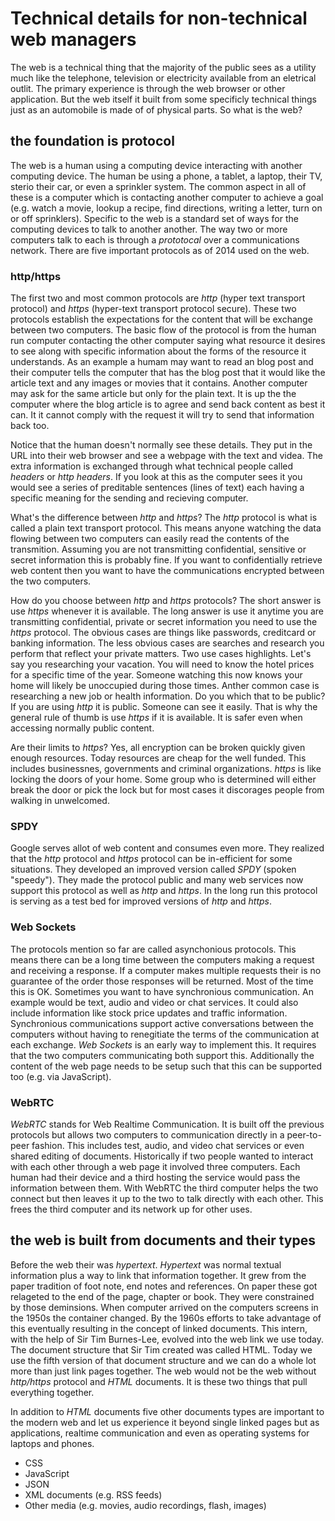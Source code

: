 
# Technical details for non-technical web managers


The web is a technical thing that the majority of the public sees as a utility much like the telephone, television or electricity available from an eletrical outlit. The primary experience is through the web browser or other application.  But the web itself it built from some specificly technical things just as an automobile is made of of physical parts. So what is the web?

## the foundation is protocol

The web is a human using a computing device interacting with another computing device.  The human be using a phone, a tablet, a laptop, their TV, sterio their car, or even a sprinkler system. The common aspect in all of these is a computer which is contacting another computer to achieve a goal (e.g. watch a movie, lookup a recipe, find directions, writing a letter, turn on or off sprinklers).  Specific to the web is a standard set of ways for the computing devices to talk to another another.  The way two or more computers talk to each is through a _prototocal_ over a communications network. There are five important protocols as of 2014 used on the web.

### http/https

The first two and most common protocols are _http_ (hyper text transport protocol) and _https_ (hyper-text transport protocol secure).  These two protocols establish the expectations for the content that will be exchange between two computers.  The basic flow of the protocol is from the human run computer contacting the other computer saying what resource it desires to see along with specific information about the forms of the resource it understands.  As an example a humam may want to read an blog post and their computer tells the computer that has the blog post that it would like the article text and any images or movies that it contains.  Another computer may ask for the same article but only for the plain text. It is up the the computer where the blog article is to agree and send back content as best it can.  It it cannot comply with the request it will try to send that information back too.

Notice that the human doesn't normally see these details. They put in the URL into their web browser and see a webpage with the text and videa.  The extra information is exchanged through what technical people called _headers_ or _http headers_. If you look at this as the computer sees it you would see a series of preditable sentences (lines of text) each having a specific meaning for the sending and recieving computer.

What's the difference between _http_ and _https_? The _http_ protocol is what is called a plain text transport protocol. This means anyone watching the data flowing between two computers can easily read the contents of the transmition.  Assuming you are not transmitting confidential, sensitive or secret information this is probably fine.  If you want to confidentially retrieve web content then you want to have the communications encrypted between the two computers. 

How do you choose between _http_ and _https_ protocols? The short answer is use _https_ whenever it is available. The long answer is use it anytime you are transmitting confidential, private or secret information you need to use the _https_ protocol. The obvious cases are things like passwords, creditcard or banking information. The less obvious cases are searches and research you perform that reflect your private matters.  Two use cases highlights. Let's say you researching your vacation. You will need to know the hotel prices for a specific time of the year. Someone watching this now knows your home will likely be unoccupied during those times.  Anther common case is researching a new job or health information. Do you which that to be public?  If you are using _http_ it is public. Someone can see it easily.  That is why the general rule of thumb is use _https_ if it is available. It is safer even when accessing normally public content.

Are their limits to _https_?  Yes, all encryption can be broken quickly given enough resources. Today resources are cheap for the well funded. This includes businessnes, governments and criminal organizations.  _https_ is like locking the doors of your home.  Some group who is determined will either break the door or pick the lock but for most cases it discorages people from walking in unwelcomed.

### SPDY

Google serves allot of web content and consumes even more.  They realized that the _http_ protocol and _https_ protocol can be in-efficient for some situations. They developed an improved version called _SPDY_ (spoken "speedy").  They made the protocol public and many web services now support this protocol as well as _http_ and _https_. In the long run this protocol is serving as a test bed for improved versions of _http_  and _https_.

### Web Sockets

The protocols mention so far are called asynchonious protocols. This means there can be a long time between the computers making a request and receiving a response. If a computer makes multiple requests their is no guarantee of the order those responses will be returned.  Most of the time this is OK.  Sometimes you want to have synchronious communication. An example would be text, audio and video or chat services. It could also include information like stock price updates and traffic information.  Synchronious communications support active conversations between the computers without having to renegitiate the terms of the communication at each exchange.  _Web Sockets_ is an early way to implement this. It requires that the two computers communicating both support this. Additionally the content of the web page needs to be setup such that this can be supported too (e.g. via JavaScript).

### WebRTC

_WebRTC_ stands for Web Realtime Communication.  It is built off the previous protocols but allows two computers to communication directly in a peer-to-peer fashion. This includes test, audio, and video chat services or even shared editing of documents.  Historically if two people wanted to interact with each other through a web page it involved three computers. Each human had their device and a third hosting the service would pass the information between them. With WebRTC the third computer helps the two connect but then leaves it up to the two to talk directly with each other. This frees the third computer and its network up for other uses.

## the web is built from documents and their types


Before the web their was _hypertext_.  _Hypertext_ was normal textual information plus a way to link that information together. It grew from the paper tradition of foot note, end notes and references.  On paper these got relageted to the end of the page, chapter or book. They were constrained by those deminsions. When computer arrived on the computers screens in the 1950s the container changed. By the 1960s efforts to take advantage of this eventually resulting in the concept of linked documents. This intern, with the help of Sir Tim Burnes-Lee, evolved into the web link we use today.  The document structure that Sir Tim created was called HTML.  Today we use the fifth version of that document structure and we can do a whole lot more than just link pages together.  The web would not be the web without _http/https_ protocol and _HTML_ documents.  It is these two things that pull everything together.

In addition to _HTML_ documents five other documents types are important to the modern web and let us experience it beyond single linked pages but as applications, realtime communication and even as operating systems for laptops and phones.

+ CSS
+ JavaScript
+ JSON
+ XML documents (e.g. RSS feeds)
+ Other media (e.g. movies, audio recordings, flash, images)



